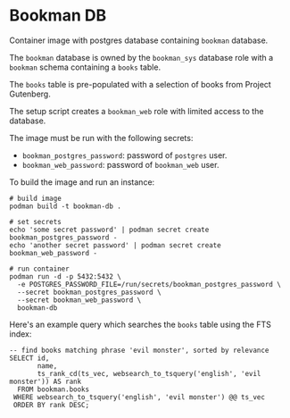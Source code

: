 # Bookman DB

Container image with postgres database containing `bookman` database.

The `bookman` database is owned by the `bookman_sys` database role with
a `bookman` schema containing a `books` table.

The `books` table is pre-populated with a selection of books from
Project Gutenberg.

The setup script creates a `bookman_web` role with limited access to
the database.

The image must be run with the following secrets:

* `bookman_postgres_password`: password of `postgres` user.
* `bookman_web_password`: password of `bookman_web` user.

To build the image and run an instance:

    # build image
    podman build -t bookman-db .

    # set secrets
    echo 'some secret password' | podman secret create bookman_postgres_password -
    echo 'another secret password' | podman secret create bookman_web_password -

    # run container
    podman run -d -p 5432:5432 \
      -e POSTGRES_PASSWORD_FILE=/run/secrets/bookman_postgres_password \
      --secret bookman_postgres_password \
      --secret bookman_web_password \
      bookman-db

Here's an example query which searches the `books` table using the FTS
index:

    -- find books matching phrase 'evil monster', sorted by relevance
    SELECT id,
           name,
           ts_rank_cd(ts_vec, websearch_to_tsquery('english', 'evil monster')) AS rank
      FROM bookman.books
     WHERE websearch_to_tsquery('english', 'evil monster') @@ ts_vec
     ORDER BY rank DESC;
